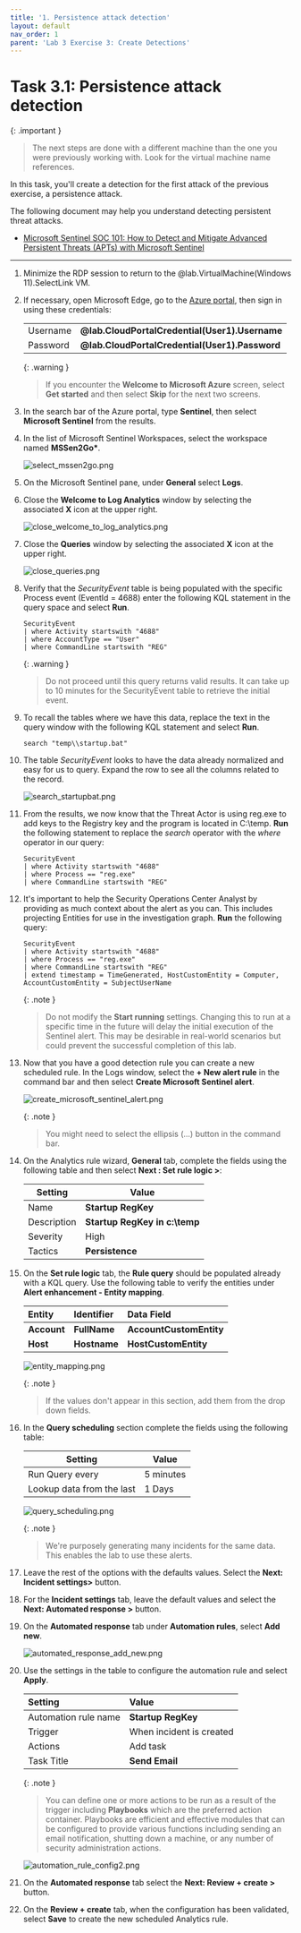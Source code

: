 ```yaml
---
title: '1. Persistence attack detection'
layout: default
nav_order: 1
parent: 'Lab 3 Exercise 3: Create Detections'
---
```


# Task 3.1: Persistence attack detection

{: .important }
> The next steps are done with a different machine than the one you were previously working with. Look for the virtual machine name references.

In this task, you'll create a detection for the first attack of the previous exercise, a persistence attack.

The following document may help you understand detecting persistent threat attacks.

- [Microsoft Sentinel SOC 101: How to Detect and Mitigate Advanced Persistent Threats (APTs) with Microsoft Sentinel](https://rodtrent.substack.com/p/microsoft-sentinel-soc-101-how-to-07c)

---

1.  Minimize the RDP session to return to the @lab.VirtualMachine(Windows 11).SelectLink VM.

1.  If necessary, open Microsoft Edge, go to the [Azure portal](https://portal.azure.com), then sign in using these credentials:

    | | |
    |:--|:--|
    | Username | **@lab.CloudPortalCredential(User1).Username** |
    | Password | **@lab.CloudPortalCredential(User1).Password** |

    {: .warning }
    > If you encounter the **Welcome to Microsoft Azure** screen, select **Get started** and then select **Skip** for the next two screens.

1.  In the search bar of the Azure portal, type **Sentinel**, then select **Microsoft Sentinel** from the results.

1.  In the list of Microsoft Sentinel Workspaces, select the workspace named **MSSen2Go\***.

    ![select_mssen2go.png](../media/select_mssen2go.png)

1.  On the Microsoft Sentinel pane, under **General** select **Logs**.

1.  Close the **Welcome to Log Analytics** window by selecting the associated **X** icon at the upper right.

    ![close_welcome_to_log_analytics.png](../media/close_welcome_to_log_analytics.png)

1.  Close the **Queries** window by selecting the associated **X** icon at the upper right.

    ![close_queries.png](../media/close_queries.png)

1.  Verify that the *SecurityEvent* table is being populated with the specific Process event (EventId = 4688) enter the following KQL statement in the query space and select **Run**.

    ```KQL
    SecurityEvent
    | where Activity startswith "4688"
    | where AccountType == "User"
    | where CommandLine startswith "REG"
    ```

    {: .warning }
    > Do not proceed until this query returns valid results. It can take up to 10 minutes for the SecurityEvent table to retrieve the initial event.

1.  To recall the tables where we have this data, replace the text in the query window with the following  KQL statement and select **Run**.

    ```KQL
    search "temp\\startup.bat"
    ```

1.  The table *SecurityEvent* looks to have the data already normalized and easy for us to query. Expand the row to see all the columns related to the record.

    ![search_startupbat.png](../media/search_startupbat.png)

1.  From the results, we now know that the Threat Actor is using reg.exe to add keys to the Registry key and the program is located in C:\temp. **Run** the following statement to replace the *search* operator with the *where* operator in our query:

    ```KQL
    SecurityEvent 
    | where Activity startswith "4688" 
    | where Process == "reg.exe" 
    | where CommandLine startswith "REG" 
    ```

1.  It's important to help the Security Operations Center Analyst by providing as much context about the alert as you can. This includes projecting Entities for use in the investigation graph. **Run** the following query:

    ```KQL
    SecurityEvent 
    | where Activity startswith "4688" 
    | where Process == "reg.exe" 
    | where CommandLine startswith "REG" 
    | extend timestamp = TimeGenerated, HostCustomEntity = Computer, AccountCustomEntity = SubjectUserName
    ```

    {: .note }
    > Do not modify the **Start running** settings. Changing this to run at a specific time in the future will delay the initial execution of the Sentinel alert. This may be desirable in real-world scenarios but could prevent the successful completion of this lab.

1.  Now that you have a good detection rule you can create a new scheduled rule. In the Logs window, select the **+ New alert rule** in the command bar and then select **Create Microsoft Sentinel alert**.

    ![create_microsoft_sentinel_alert.png](../media/create_microsoft_sentinel_alert.png)

    {: .note }
    > You might need to select the ellipsis (...) button in the command bar.

1.  On the Analytics rule wizard, **General** tab, complete the fields using the following table and then select **Next : Set rule logic >**:

    |Setting|Value|
    |---|---|
    |Name|**Startup RegKey**|
    |Description|**Startup RegKey in c:\temp**|
    |Severity|High|
    |Tactics|**Persistence**|

1.  On the **Set rule logic** tab, the **Rule query** should be populated already with a KQL query. Use the following table to verify the entities under **Alert enhancement - Entity mapping**.

    |Entity|Identifier|Data Field|
    |:----|:----|:----|
    |**Account**|**FullName**|**AccountCustomEntity**|
    |**Host**|**Hostname**|**HostCustomEntity**|

    ![entity_mapping.png](../media/entity_mapping.png)

    {: .note }
    > If the values don't appear in this section, add them from the drop down fields.

1.  In the **Query scheduling** section complete the fields using the following table:

    |Setting|Value|
    |---|---|
    |Run Query every|5 minutes|
    |Lookup data from the last|1 Days|

    ![query_scheduling.png](../media/query_scheduling.png)

    {: .note }
    > We're purposely generating many incidents for the same data. This enables the lab to use these alerts.

1.  Leave the rest of the options with the defaults values. Select the **Next: Incident settings>** button.

1.  For the **Incident settings** tab, leave the default values and select the **Next: Automated response >** button.

1.  On the **Automated response** tab under **Automation rules**, select **Add new**.

    ![automated_response_add_new.png](../media/automated_response_add_new.png)

1.  Use the settings in the table to configure the automation rule and select **Apply**.

    |Setting|Value|
    |:----|:----|
    |Automation rule name|**Startup RegKey**|
    |Trigger|When incident is created|
    |Actions|Add task|
    |Task Title|**Send Email**|

    {: .note }
    > You can define one or more actions to be run as a result of the trigger including **Playbooks** which are the preferred action container. Playbooks are efficient and effective modules that can be configured to provide various functions including sending an email notification, shutting down a machine, or any number of security administration actions. 

    ![automation_rule_config2.png](../media/automation_rule_config2.png)

1.  On the **Automated response** tab select the **Next: Review + create >** button.
  
1.  On the **Review + create** tab, when the configuration has been validated, select **Save** to create the new scheduled Analytics rule.
